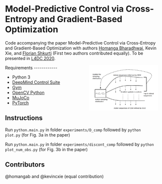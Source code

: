 Model-Predictive Control via Cross-Entropy and Gradient-Based Optimization
======

Code accompanying the paper Model-Predictive Control via Cross-Entropy and Gradient-Based Optimization with authors [Homanga Bharadhwaj](https://homangab.github.io), Kevin Xie, and [Florian Shkurti](http://www.cs.toronto.edu/~florian/) (First two authors contributed equally). To be presented in [L4DC 2020](https://sites.google.com/berkeley.edu/l4dc/accepted-papers).

<img src="L4DCMain.png" width=45% align="right">
Requirements
------------

- Python 3
- [DeepMind Control Suite](https://github.com/deepmind/dm_control) 
- [Gym](https://gym.openai.com/)
- [OpenCV Python](https://pypi.python.org/pypi/opencv-python)
- [MuJoCo](http://www.mujoco.org/)
- [PyTorch](http://pytorch.org/)


Instructions
------------

Run `python.main.py` in folder `experiments/D_comp` followed by `python plot.py` (for Fig. 3a in the paper)

Run `python.main.py` in folder `experiments/discont_comp` followed by `python plot_num_obs.py` (for Fig. 3b in the paper) 

Contributors
------------
@homangab and @kevincxie (equal contribution)




